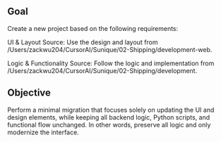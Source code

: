 ## Goal

Create a new project based on the following requirements:

UI & Layout Source:
Use the design and layout from
/Users/zackwu204/CursorAI/Sunique/02-Shipping/development-web.

Logic & Functionality Source:
Follow the logic and implementation from
/Users/zackwu204/CursorAI/Sunique/02-Shipping/development.

## Objective

Perform a minimal migration that focuses solely on updating the UI and design elements, while keeping all backend logic, Python scripts, and functional flow unchanged.
In other words, preserve all logic and only modernize the interface.